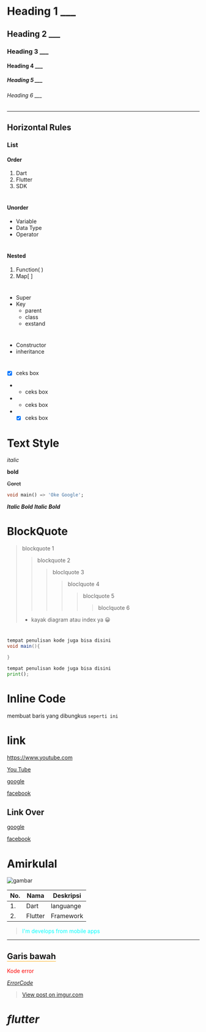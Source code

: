 # Heading 1 \_\_\_

## Heading 2 \_\_\_

### Heading 3 \_\_\_

#### Heading 4 \_\_\_

##### Heading 5 \_\_\_

###### Heading 6 \_\_\_

---

## Horizontal Rules

### List

#### Order

1. Dart
2. Flutter
3. SDK

#

#### Unorder

- Variable
- Data Type
- Operator

#

#### Nested

1. Function( )
2. Map[ ]

#

- Super
- Key
  - parent
  - class
  - exstand

#

- Constructor
- inheritance

#

- [x] ceks box
- - ceks box
- - ceks box
- - [x] ceks box

# Text Style

_italic_

**bold**

~~Coret~~

```dart
void main() => 'Oke Google';
```

_**Italic Bold**_
**_Italic Bold_**

#

# BlockQuote

> blockquote 1
>
> > blockquote 2
> >
> > > bloclquote 3
> > >
> > > > bloclquote 4
> > > >
> > > > > bloclquote 5
> > > > >
> > > > > > bloclquote 6
>
> - kayak diagram atau index ya 😀

#

```Java Script
tempat penulisan kode juga bisa disini
void main(){

}
```

```Python
tempat penulisan kode juga bisa disini
print();
```

# Inline Code

membuat baris yang dibungkus `seperti ini`

# link

https://www.youtube.com

[You Tube](https://www.youtube.com "ke yutup")

[google][1]

[facebook][2]

[1]: https://google.com
[2]: https://facebook.com

## Link Over

[google][1]

[facebook][2]

[1]: https://google.com
[2]: https://facebook.com

# Amirkulal

![gambar](https://avatars.githubusercontent.com/u/70124885?v=4)

| No. | Nama    | Deskripsi |
| --- | ------- | --------- |
| 1.  | Dart    | languange |
| 2.  | Flutter | Framework |

> <span style="color: cyan;">I'm develops from mobile apps</span>

---

## <span style="border-bottom: 1px solid orange;">Garis bawah</span>

<span style="color: red; border-bottom: 2px wavy red;">Kode error</span>

[$Error Code$](E:\coding\dart\saya.html)

<blockquote class="imgur-embed-pub" lang="en" data-id="q4q70hU"><a href="https://imgur.com/q4q70hU">View post on imgur.com</a></blockquote><script async src="//s.imgur.com/min/embed.js" charset="utf-8"></script>

# $flutter$

<!--
Untuk menghubungkan baris `# Lua[1:]` dengan file `README.md` menggunakan format _Markdown link reference_, kamu perlu memastikan bahwa referensi `[1]: ...` di bagian bawah Markdown sesuai dengan tag `[1]` yang dipakai di bagian atas.

Namun, jika kamu ingin agar tulisan `# Lua[1:]` menjadi **tautan yang bisa diklik**, maka kamu perlu mengubah penulisannya menjadi seperti ini:

```markdown
# [Lua](public/programmer/embedded/lua/pembelajaran-praktis/dasar/README.md)
```

Penjelasan:

- `# [Lua](...)` artinya `Lua` adalah judul (`#` = heading 1) sekaligus hyperlink.
- Path seperti `public/programmer/...` digunakan dalam bentuk **relatif**, jadi pastikan file Markdown yang berisi tautan ini berada di tempat yang sesuai agar link tersebut benar-benar bisa ditemukan oleh Markdown renderer seperti GitHub atau VS Code.

Kalau kamu memang sengaja menggunakan `[1:]` seperti:

```markdown
# Lua[1:]

[1]: (public\programmer\embedded\lua\pembelajaran-praktis\dasar\README.md)
```

Itu **tidak valid secara Markdown**. Format referensi Markdown yang sah adalah seperti ini:

```markdown
[Lua]: public/programmer/embedded/lua/pembelajaran-praktis/dasar/README.md

# [Lua][Lua]
```

Atau bisa disingkat:

```markdown
# [Lua][1]

[1]: public/programmer/embedded/lua/pembelajaran-praktis/dasar/README.md
```

### Tips:

- Gunakan `/` bukan `\` untuk path di Markdown agar lintas platform dan valid secara URL.
- Gunakan tautan relatif jika file tersebut masih dalam repositori lokal atau GitHub repo yang sama. -->
